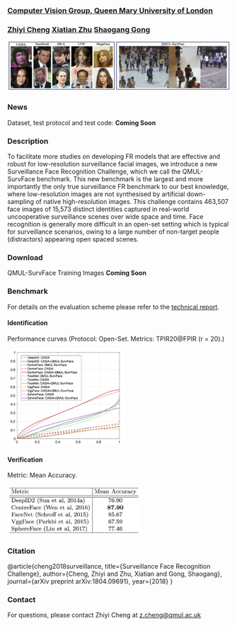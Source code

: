 ### [Computer Vision Group, Queen Mary University of London](http://vision.eecs.qmul.ac.uk/)
### [Zhiyi Cheng](http://www.eecs.qmul.ac.uk/~zc302/)  [Xiatian Zhu](http://www.eecs.qmul.ac.uk/~xiatian/)   [Shaogang Gong](http://www.eecs.qmul.ac.uk/~sgg/)

<img style="width: 700px;" src="./images/web-vs-surv.png" alt="arxiv2018">




### News
Dataset, test protocol and test code: **Coming Soon**
 
### Description
To facilitate more studies on developing FR models that are effective and robust for low-resolution surveillance facial images, we introduce a new Surveillance Face Recognition Challenge, which we call the QMUL-SurvFace benchmark. This new benchmark is the largest and more importantly the only true surveillance FR benchmark to our best knowledge, where low-resolution images are not synthesised by artificial down-sampling of native high-resolution images. This challenge contains 463,507 face images of 15,573 distinct identities captured in real-world uncooperative surveillance scenes over wide space and time. 
Face recognition is generally more difficult in an
open-set setting which is typical for surveillance scenarios,
owing to a large number of non-target people
(distractors) appearing open spaced scenes.

### Download
QMUL-SurvFace Training Images **Coming Soon**

### Benchmark
For details on the evaluation scheme please refer to the [technical report](https://arxiv.org/pdf/1804.09691.pdf). 
#### Identification
Performance curves
(Protocol: Open-Set. Metrics: TPIR20@FPIR (r = 20).)

<img style="width: 260px;" src="./images/all_fr_curves.png" alt="arxiv2018">

#### Verification
Metric: Mean Accuracy.

<img style="width: 300px;" src="./images/verification_result.png" alt="arxiv2018">

### Citation
@article{cheng2018surveillance,
  title={Surveillance Face Recognition Challenge},
  author={Cheng, Zhiyi and Zhu, Xiatian and Gong, Shaogang},
  journal={arXiv preprint arXiv:1804.09691},
  year={2018}
}

### Contact
For questions, please contact Zhiyi Cheng at z.cheng@qmul.ac.uk